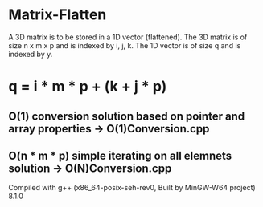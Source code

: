 # Matrix-Flatten
A 3D matrix is to be stored in a 1D vector (flattened). The 3D matrix is of size n x m x p and is indexed by i, j, k. The 1D vector is of size q and is indexed by y.
# q = i * m * p + (k + j * p)
## O(1) conversion solution based on pointer and array properties -> O(1)Conversion.cpp
## O(n * m * p) simple iterating on all elemnets solution -> O(N)Conversion.cpp
Compiled with g++ (x86_64-posix-seh-rev0, Built by MinGW-W64 project) 8.1.0
